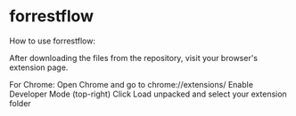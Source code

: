 # forrestflow

How to use forrestflow:

After downloading the files from the repository, visit your browser's extension page.

For Chrome:
Open Chrome and go to chrome://extensions/
Enable Developer Mode (top-right)
Click Load unpacked and select your extension folder
